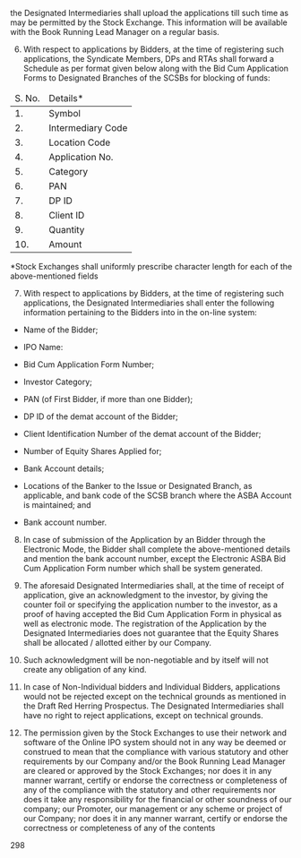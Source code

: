 the Designated Intermediaries shall upload the applications till such time as may be permitted by the Stock Exchange. This information will be available with the Book Running Lead Manager on a regular basis.

6. With respect to applications by Bidders, at the time of registering such applications, the Syndicate Members, DPs and RTAs shall forward a Schedule as per format given below along with the Bid Cum Application Forms to Designated Branches of the SCSBs for blocking of funds:

<table><thead><tr><td>S. No.</td><td>Details*</td></tr></thead><tbody><tr><td>1.</td><td>Symbol</td></tr><tr><td>2.</td><td>Intermediary Code</td></tr><tr><td>3.</td><td>Location Code</td></tr><tr><td>4.</td><td>Application No.</td></tr><tr><td>5.</td><td>Category</td></tr><tr><td>6.</td><td>PAN</td></tr><tr><td>7.</td><td>DP ID</td></tr><tr><td>8.</td><td>Client ID</td></tr><tr><td>9.</td><td>Quantity</td></tr><tr><td>10.</td><td>Amount</td></tr></tbody></table>

*Stock Exchanges shall uniformly prescribe character length for each of the above-mentioned fields

7. With respect to applications by Bidders, at the time of registering such applications, the Designated Intermediaries shall enter the following information pertaining to the Bidders into in the on-line system:

* Name of the Bidder;

* IPO Name:

* Bid Cum Application Form Number;

* Investor Category;

* PAN (of First Bidder, if more than one Bidder);

* DP ID of the demat account of the Bidder;

* Client Identification Number of the demat account of the Bidder;

* Number of Equity Shares Applied for;

* Bank Account details;

* Locations of the Banker to the Issue or Designated Branch, as applicable, and bank code of the SCSB branch where the ASBA Account is maintained; and

* Bank account number.

8. In case of submission of the Application by an Bidder through the Electronic Mode, the Bidder shall complete the above-mentioned details and mention the bank account number, except the Electronic ASBA Bid Cum Application Form number which shall be system generated.

9. The aforesaid Designated Intermediaries shall, at the time of receipt of application, give an acknowledgment to the investor, by giving the counter foil or specifying the application number to the investor, as a proof of having accepted the Bid Cum Application Form in physical as well as electronic mode. The registration of the Application by the Designated Intermediaries does not guarantee that the Equity Shares shall be allocated / allotted either by our Company.

10. Such acknowledgment will be non-negotiable and by itself will not create any obligation of any kind.

11. In case of Non-Individual bidders and Individual Bidders, applications would not be rejected except on the technical grounds as mentioned in the Draft Red Herring Prospectus. The Designated Intermediaries shall have no right to reject applications, except on technical grounds.

12. The permission given by the Stock Exchanges to use their network and software of the Online IPO system should not in any way be deemed or construed to mean that the compliance with various statutory and other requirements by our Company and/or the Book Running Lead Manager are cleared or approved by the Stock Exchanges; nor does it in any manner warrant, certify or endorse the correctness or completeness of any of the compliance with the statutory and other requirements nor does it take any responsibility for the financial or other soundness of our company; our Promoter, our management or any scheme or project of our Company; nor does it in any manner warrant, certify or endorse the correctness or completeness of any of the contents

298
